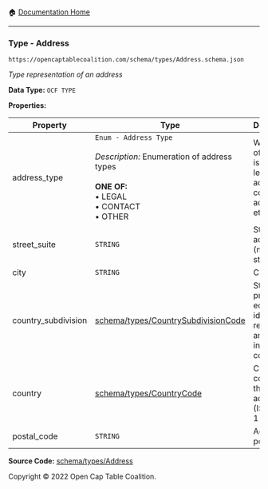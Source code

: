 :house: [Documentation Home](../../../)

---

### Type - Address

`https://opencaptablecoalition.com/schema/types/Address.schema.json`

_Type representation of an address_

**Data Type:** `OCF TYPE`

**Properties:**

| Property            | Type                                                                                                                                                    | Description                                                                       | Required   |
| ------------------- | ------------------------------------------------------------------------------------------------------------------------------------------------------- | --------------------------------------------------------------------------------- | ---------- |
| address_type        | `Enum - Address Type`</br></br>_Description:_ Enumeration of address types</br></br>**ONE OF:** </br>&bull; LEGAL </br>&bull; CONTACT </br>&bull; OTHER | What type of address is this (e.g. legal address, contact address, etc.)          | `REQUIRED` |
| street_suite        | `STRING`                                                                                                                                                | Street address (multi-line string)                                                | -          |
| city                | `STRING`                                                                                                                                                | City                                                                              | -          |
| country_subdivision | [schema/types/CountrySubdivisionCode](../../../schema/types/CountrySubdivisionCode.md)                                                                  | State, province, or equivalent identifier required for an address in this country | -          |
| country             | [schema/types/CountryCode](../../../schema/types/CountryCode.md)                                                                                        | Country code for this address (ISO 3166-1 alpha-2)                                | `REQUIRED` |
| postal_code         | `STRING`                                                                                                                                                | Address postal code                                                               | -          |

**Source Code:** [schema/types/Address](../../../schema/types/Address.schema.json)

Copyright © 2022 Open Cap Table Coalition.
